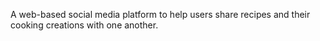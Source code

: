 A web-based social media platform to help users share recipes and their cooking creations with one another. 
